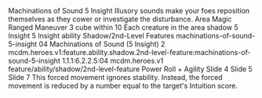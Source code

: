 <ability>
  <name>Machinations of Sound</name>
  <cost>5 Insight</cost>
  <flavor>Illusory sounds make your foes reposition themselves as they cower or investigate the disturbance.</flavor>
  <keywords>
    <keyword>Area</keyword>
    <keyword>Magic</keyword>
    <keyword>Ranged</keyword>
  </keywords>
  <type>Maneuver</type>
  <distance>3 cube within 10</distance>
  <target>Each creature in the area</target>
  <metadata>
    <class>shadow</class>
    <cost>5 Insight</cost>
    <cost_amount>5</cost_amount>
    <cost_resource>Insight</cost_resource>
    <feature_type>ability</feature_type>
    <file_dpath>Shadow/2nd-Level Features</file_dpath>
    <item_id>machinations-of-sound-5-insight</item_id>
    <item_index>04</item_index>
    <item_name>Machinations of Sound (5 Insight)</item_name>
    <level>2</level>
    <scc>mcdm.heroes.v1:feature.ability.shadow.2nd-level-feature:machinations-of-sound-5-insight</scc>
    <scdc>1.1.1:6.2.2.5:04</scdc>
    <source>mcdm.heroes.v1</source>
    <type>feature/ability/shadow/2nd-level-feature</type>
  </metadata>
  <effects>
    <effect type="roll">
      <roll>Power Roll + Agility</roll>
      <t1>Slide 4</t1>
      <t2>Slide 5</t2>
      <t3>Slide 7</t3>
    </effect>
    <effect type="mundane">This forced movement ignores stability. Instead, the forced movement is reduced by a number equal to the target&apos;s Intuition score.</effect>
  </effects>
</ability>
